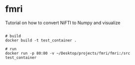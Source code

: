 # fmri
Tutorial on how to convert NiFTI to Numpy and visualize


```shell

# build 
docker build -t test_container .

# run
docker run -p 80:80 -v ~/Desktop/projects/fmri/fmri:/src test_container
``` 
